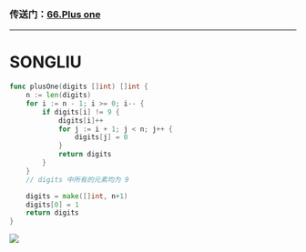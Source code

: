 ### 传送门：[66.Plus one](https://leetcode.cn/problems/plus-one/)

---
# SONGLIU
```Go
func plusOne(digits []int) []int {
    n := len(digits)
    for i := n - 1; i >= 0; i-- {
        if digits[i] != 9 {
            digits[i]++
            for j := i + 1; j < n; j++ {
                digits[j] = 0
            }
            return digits
        }
    }
    // digits 中所有的元素均为 9

    digits = make([]int, n+1)
    digits[0] = 1
    return digits
}
```
![](../0529/img/Pls.png)
